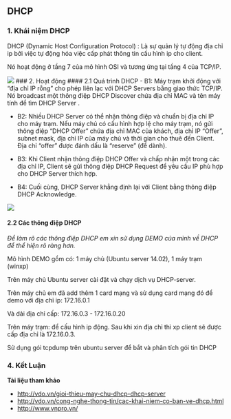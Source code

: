 ## DHCP
### 1. Khái niệm DHCP
DHCP (Dynamic Host Configuration Protocol) : Là sự quản lý tự động địa chỉ ip bởi việc tự động hóa việc cấp phát thông tin cấu hình ip cho client.

Nó hoạt động ở tầng 7 của mô hình OSI và tương ứng tại tầng 4 của TCP/IP.

<img src="http://2.bp.blogspot.com/-8fw4bZDy7Gk/VUeNH_VvUBI/AAAAAAAAAf8/FLbwHqdTHjc/s1600/model%2Bosi.png">
### 2. Hoạt động
#### 2.1 Quá trình DHCP
- B1: Máy trạm khởi động với “địa chỉ IP rỗng” cho phép liên lạc với DHCP Servers bằng giao thức TCP/IP. Nó broadcast một thông điệp DHCP Discover chứa địa chỉ MAC và tên máy tính để tìm DHCP Server .

- B2: Nhiều DHCP Server có thể nhận thông điệp và chuẩn bị địa chỉ IP cho máy trạm. Nếu máy chủ có cấu hình hợp lệ cho máy trạm, nó gửi thông điệp “DHCP Offer” chứa địa chỉ MAC của khách, địa chỉ IP “Offer”, subnet mask, địa chỉ IP của máy chủ và thời gian cho thuê đến Client. Địa chỉ “offer” được đánh dấu là “reserve” (để dành).

- B3: Khi Client nhận thông điệp DHCP Offer và chấp nhận một trong các địa chỉ IP, Client sẽ gửi thông điệp DHCP Request để yêu cầu IP phù hợp cho DHCP Server thích hợp.

- B4: Cuối cùng, DHCP Server khẳng định lại với Client bằng thông điệp DHCP Acknowledge.

<img src="http://www.highteck.net/images/41-DHCP2.jpg">

#### 2.2 Các thông điệp DHCP

*Để làm rõ các thông điệp DHCP em xin sử dụng DEMO của mình về DHCP để thể hiện rõ ràng hơn.*

Mô hình DEMO gồm có: 1 máy chủ (Ubuntu server 14.02), 1 máy trạm (winxp)

Trên máy chủ Ubuntu server cài đặt và chạy dịch vụ DHCP-server.

Trên máy chủ em đã add thêm 1 card mạng và sử dụng card mạng đó để demo với địa chỉ ip: 172.16.0.1

Và dải địa chỉ cấp: 172.16.0.3 - 172.16.0.20

Trên máy trạm: để cấu hình ip động. Sau khi xin địa chỉ thì xp client sẽ được cấp địa chỉ là 172.16.0.3.

Sử dụng gói tcpdump trên ubuntu server để bắt và phân tích gói tin DHCP


### 4. Kết Luận
**Tài liệu tham khảo**
- http://vdo.vn/gioi-thieu-may-chu-dhcp-dhcp-server
- http://vdo.vn/cong-nghe-thong-tin/cac-khai-niem-co-ban-ve-dhcp.html
- http://www.vnpro.vn/
